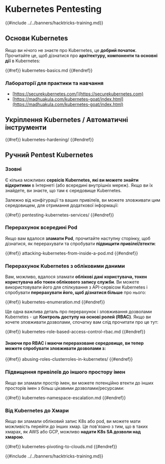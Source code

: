 # Kubernetes Pentesting

{{#include ../../banners/hacktricks-training.md}}

## Основи Kubernetes

Якщо ви нічого не знаєте про Kubernetes, це **добрий початок**. Прочитайте це, щоб дізнатися про **архітектуру, компоненти та основні дії** в Kubernetes:

{{#ref}}
kubernetes-basics.md
{{#endref}}

### Лабораторії для практики та навчання

- [https://securekubernetes.com/](https://securekubernetes.com)
- [https://madhuakula.com/kubernetes-goat/index.html](https://madhuakula.com/kubernetes-goat/index.html)

## Укріплення Kubernetes / Автоматичні інструменти

{{#ref}}
kubernetes-hardening/
{{#endref}}

## Ручний Pentest Kubernetes

### Ззовні

Є кілька можливих **сервісів Kubernetes, які ви можете знайти відкритими** в Інтернеті (або всередині внутрішніх мереж). Якщо ви їх знайдете, ви знаєте, що там є середовище Kubernetes.

Залежно від конфігурації та ваших привілеїв, ви можете зловживати цим середовищем, для отримання додаткової інформації:

{{#ref}}
pentesting-kubernetes-services/
{{#endref}}

### Перерахунок всередині Pod

Якщо вам вдалося **зламати Pod**, прочитайте наступну сторінку, щоб дізнатися, як перерахувати та спробувати **підвищити привілеї/втекти**:

{{#ref}}
attacking-kubernetes-from-inside-a-pod.md
{{#endref}}

### Перерахунок Kubernetes з обліковими даними

Вам, можливо, вдалося зламати **облікові дані користувача, токен користувача або токен облікового запису служби**. Ви можете використовувати його для спілкування з API-сервісом Kubernetes і спробувати **перерахувати його, щоб дізнатися більше** про нього:

{{#ref}}
kubernetes-enumeration.md
{{#endref}}

Ще одна важлива деталь про перерахунок і зловживання дозволами Kubernetes - це **Контроль доступу на основі ролей (RBAC)**. Якщо ви хочете зловживати дозволами, спочатку вам слід прочитати про це тут:

{{#ref}}
kubernetes-role-based-access-control-rbac.md
{{#endref}}

#### Знаючи про RBAC і маючи перераховане середовище, ви тепер можете спробувати зловживати дозволами з:

{{#ref}}
abusing-roles-clusterroles-in-kubernetes/
{{#endref}}

### Підвищення привілеїв до іншого простору імен

Якщо ви зламали простір імен, ви можете потенційно втекти до інших просторів імен з більш цікавими дозволами/ресурсами:

{{#ref}}
kubernetes-namespace-escalation.md
{{#endref}}

### Від Kubernetes до Хмари

Якщо ви зламали обліковий запис K8s або pod, ви можете мати можливість перейти до інших хмар. Це пов'язано з тим, що в таких хмарах, як AWS або GCP, можливо **надати K8s SA дозволи над хмарою**.

{{#ref}}
kubernetes-pivoting-to-clouds.md
{{#endref}}

{{#include ../../banners/hacktricks-training.md}}
